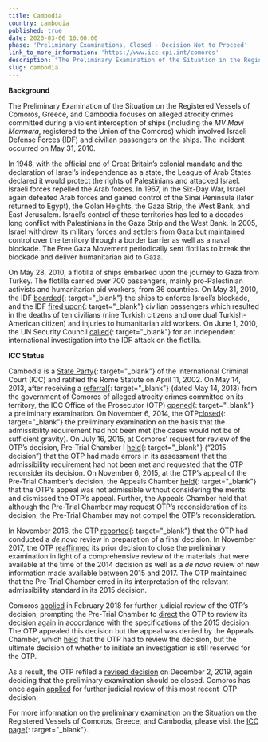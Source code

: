 ```yaml
---
title: Cambodia
country: cambodia
published: true
date: 2020-03-06 16:00:00
phase: 'Preliminary Examinations, Closed - Decision Not to Proceed'
link_to_more_information: 'https://www.icc-cpi.int/comoros'
description: "The Preliminary Examination of the Situation in the Registered Vessels of Comoros, Greece, and Cambodia focuses on alleged atrocity crimes committed during a violent interception of the ships which involved Israeli Defense Forces (IDF) and civilian passengers on the ships. The incident occurred on May 31, 2010.\_\nOn November 6, 2014, the OTP closed the preliminary examination. However, on July 16, 2015, Pre-Trial Chamber I requested that the OTP reconsider her decision. On November 6, 2015, the Appeals Chamber dismissed the OTP's appeal. \nOn December 2, 2019, the OTP decided (after multiple reviews and appeals) again to close the preliminary examination. Comoros once again applied for judicial review of that decision."
slug: cambodia
---
```


**Background**

The Preliminary Examination of the Situation on the Registered Vessels of Comoros, Greece, and Cambodia focuses on alleged atrocity crimes committed during a violent interception of ships (including the *MV Mavi Marmara*, registered to the Union of the Comoros) which involved Israeli Defense Forces (IDF) and civilian passengers on the ships. The incident occurred on May 31, 2010.

In 1948, with the official end of Great Britain’s colonial mandate and the declaration of Israel’s independence as a state, the League of Arab States declared it would protect the rights of Palestinians and attacked Israel. Israeli forces repelled the Arab forces. In 1967, in the Six-Day War, Israel again defeated Arab forces and gained control of the Sinai Peninsula (later returned to Egypt), the Golan Heights, the Gaza Strip, the West Bank, and East Jerusalem. Israel’s control of these territories has led to a decades-long conflict with Palestinians in the Gaza Strip and the West Bank. In 2005, Israel withdrew its military forces and settlers from Gaza but maintained control over the territory through a border barrier as well as a naval blockade. The Free Gaza Movement periodically sent flotillas to break the blockade and deliver humanitarian aid to Gaza.

On May 28, 2010, a flotilla of ships embarked upon the journey to Gaza from Turkey. The flotilla carried over 700 passengers, mainly pro-Palestinian activists and humanitarian aid workers, from 36 countries. On May 31, 2010, the IDF [boarded](https://www.theguardian.com/world/2010/may/31/israel-kills-activists-flotilla-gaza){: target="_blank"} the ships to enforce Israel’s blockade, and the IDF [fired upon](https://www.theguardian.com/world/2010/may/31/israeli-attacks-gaza-flotilla-activists){: target="_blank"} civilian passengers which resulted in the deaths of ten civilians (nine Turkish citizens and one dual Turkish-American citizen) and injuries to humanitarian aid workers. On June 1, 2010, the UN Security Council [called](https://www.theguardian.com/world/2010/jun/01/un-condemns-israel-assault-gaza-flotilla){: target="_blank"} for an independent international investigation into the IDF attack on the flotilla.

**ICC Status**

Cambodia is a [State Party](https://asp.icc-cpi.int/en_menus/asp/states%20parties/asian%20states/Pages/cambodia.aspx){: target="_blank"} of the International Criminal Court (ICC) and ratified the Rome Statute on April 11, 2002. On May 14, 2013, after receiving a [referral](https://www.icc-cpi.int/iccdocs/otp/Referral-from-Comoros.pdf){: target="_blank"} (dated May 14, 2013) from the government of Comoros of alleged atrocity crimes committed on its territory, the ICC Office of the Prosecutor (OTP) [opened](https://www.icc-cpi.int/Pages/item.aspx?name=otp-statement-14-05-2013){: target="_blank"} a preliminary examination. On November 6, 2014, the OTP[closed](https://www.icc-cpi.int/Pages/item.aspx?name=otp-statement-06-11-2014){: target="_blank"} the preliminary examination on the basis that the admissibility requirement had not been met (the cases would not be of sufficient gravity). On July 16, 2015, at Comoros’ request for review of the OTP’s decision, Pre-Trial Chamber I [held](https://www.icc-cpi.int/CourtRecords/CR2015_13139.PDF){: target="_blank"} (“2015 decision”) that the OTP had made errors in its assessment that the admissibility requirement had not been met and requested that the OTP reconsider its decision. On November 6, 2015, at the OTP’s appeal of the Pre-Trial Chamber’s decision, the Appeals Chamber [held](https://www.icc-cpi.int/CourtRecords/CR2015_20965.PDF){: target="_blank"} that the OTP’s appeal was not admissible without considering the merits and dismissed the OTP’s appeal. Further, the Appeals Chamber held that although the Pre-Trial Chamber may request OTP’s reconsideration of its decision, the Pre-Trial Chamber may not compel the OTP’s reconsideration.

In November 2016, the OTP [reported](https://www.icc-cpi.int/iccdocs/otp/161114-otp-rep-PE_ENG.pdf){: target="_blank"} that the OTP had conducted a *de novo* review in preparation of a final decision. In November 2017, the OTP [reaffirmed](https://www.icc-cpi.int/Pages/item.aspx?name=171130_OTP_Comoros) its prior decision to close the preliminary examination in light of a comprehensive review of the materials that were available at the time of the 2014 decision as well as a *de novo* review of new information made available between 2015 and 2017. The OTP maintained that the Pre-Trial Chamber erred in its interpretation of the relevant admissibility standard in its 2015 decision.

Comoros [applied](https://www.icc-cpi.int/Pages/record.aspx?docNo=ICC-01/13-58-Red) in February 2018 for further judicial review of the OTP’s decision, prompting the Pre-Trial Chamber to [direct](https://www.icc-cpi.int/Pages/record.aspx?docNo=ICC-01/13-68) the OTP to review its decision again in accordance with the specifications of the 2015 decision. The OTP appealed this decision but the appeal was denied by the Appeals Chamber, which [held](https://www.icc-cpi.int/Pages/item.aspx?name=pr1477) that the OTP had to review the decision, but the ultimate decision of whether to initiate an investigation is still reserved for the OTP.

As a result, the OTP refiled a [revised decision](https://www.icc-cpi.int/Pages/record.aspx?docNo=ICC-01/13-99) on December 2, 2019, again deciding that the preliminary examination should be closed. Comoros has once again [applied](https://www.icc-cpi.int/Pages/record.aspx?docNo=ICC-01/13-100) for further judicial review of this most recent&nbsp; OTP decision.

For more information on the preliminary examination on the Situation on the Registered Vessels of Comoros, Greece, and Cambodia, please visit the [ICC page](https://www.icc-cpi.int/comoros){: target="_blank"}.